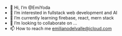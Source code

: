 - 👋 Hi, I’m @EmiYoda
- 👀 I’m interested in fullstack web development and AI
- 🌱 I’m currently learning firebase, react, mern stack
- 💞️ I’m looking to collaborate on ...
- 📫 How to reach me emilianodelvalle@icloud.com

<!---
EmiYoda/EmiYoda is a ✨ special ✨ repository because its `README.md` (this file) appears on your GitHub profile.
You can click the Preview link to take a look at your changes.
--->
